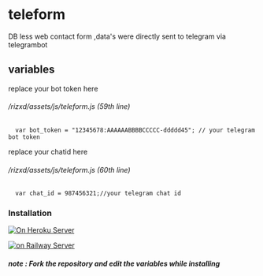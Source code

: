 # teleform
DB less web contact form ,data's were directly sent to telegram via telegrambot

## variables

replace your bot token here 

###### /rizxd/assets/js/teleform.js (59th line)

      var bot_token = "12345678:AAAAAABBBBCCCCC-ddddd45"; // your telegram bot token
      
replace your chatid here

###### /rizxd/assets/js/teleform.js (60th line)

      var chat_id = 987456321;//your telegram chat id

### Installation

[![On Heroku Server](https://img.shields.io/badge/heroku-%23430098.svg?style=for-the-badge&logo=heroku&logoColor=white)](https://heroku.com/deploy?template=https://github.com/riz4d/teleform)

[![on Railway Server](https://railway.app/button.svg)](https://railway.app/new/template?template=https://github.com/riz4d/teleform)

##### note : Fork the repository and edit the variables while installing 
